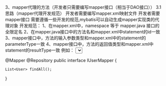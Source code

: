 3、mapper代理的方法（开发者只需要编写mapper接口（相当于DAO接口））
3.1 思路（mapper代理开发规范）
开发者需要编写mapper.xml映射文件
开发者需要mapper接口 需要遵循一些开发的规范,mybatis可以自动生成mapper实现类的代理对象
开发规范：
1、在mapper.xml中，namespace 等于 mapper.java 接口的全限定名
2、在mapper.java接口中的方法名和mapper.xml中statement的id一致
3、mapper接口中，方法的输入参数类型和mapper.xml中的statement的parameterType一致
4、mapper接口中，方法的返回值类型和mapper.xml中statement的resultType一致
例如：
<mapper namespace="com.jaon.demo.mapper.IUserMapper">
   	<select id="findAll" resultType="User">
   		select id,name,code from user
   	</select>
</mapper>

@Mapper
@Repository
public interface IUserMapper {

	List<User> findAll();
}